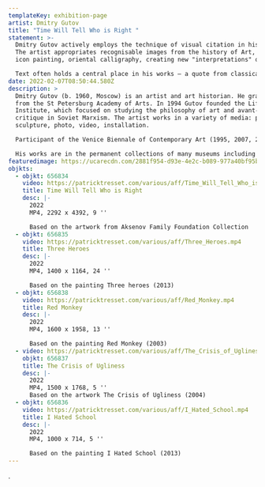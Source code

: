 ```yaml
---
templateKey: exhibition-page
artist: Dmitry Gutov
title: "Time Will Tell Who is Right "
statement: >-
  Dmitry Gutov actively employs the technique of visual citation in his work.
  The artist appropriates recognisable images from the history of Art, Russian
  icon painting, oriental calligraphy, creating new "interpretations" of them.

  Text often holds a central place in his works – a quote from classical literature or a common phrase taken from life resonate and are relevant today.
date: 2022-02-07T08:50:44.580Z
description: >
  Dmitry Gutov (b. 1960, Moscow) is an artist and art historian. He graduated
  from the St Petersburg Academy of Arts. In 1994 Gutov founded the Lifshitz
  Institute, which focused on studying the philosophy of art and avant-garde
  critique in Soviet Marxism. The artist works in a variety of media: painting,
  sculpture, photo, video, installation. 

  Participant of the Venice Biennale of Contemporary Art (1995, 2007, 2011, 2013), Manifesta (1996, 2014), Moscow Biennale (2007, 2009, 2015), Istanbul Biennial (1992), Shanghai Biennale (2012). 

  His works are in the permanent collections of many museums including The State Tretyakov Gallery, Russian Museum, and Centre Georges Pompidou. 
featuredimage: https://ucarecdn.com/2881f954-d93e-4e2c-b089-977a40bf95b2/
objkts:
  - objkt: 656834
    video: https://patricktresset.com/various/aff/Time_Will_Tell_Who_is_Right.mp4
    title: Time Will Tell Who is Right
    desc: |-
      2022
      MP4, 2292 x 4392, 9 ''

      Based on the artwork from Aksenov Family Foundation Collection 
  - objkt: 656835
    video: https://patricktresset.com/various/aff/Three_Heroes.mp4
    title: Three Heroes
    desc: |-
      2022
      MP4, 1400 x 1164, 24 ''

      Based on the painting Three heroes (2013)
  - objkt: 656838
    video: https://patricktresset.com/various/aff/Red_Monkey.mp4
    title: Red Monkey
    desc: |-
      2022
      MP4, 1600 x 1958, 13 ''

      Based on the painting Red Monkey (2003)
  - video: https://patricktresset.com/various/aff/The_Crisis_of_Ugliness.mp4
    objkt: 656837
    title: The Crisis of Ugliness
    desc: |-
      2022
      MP4, 1500 x 1768, 5 ''
      Based on the artwork The Crisis of Ugliness (2004)
  - objkt: 656836
    video: https://patricktresset.com/various/aff/I_Hated_School.mp4
    title: I Hated School
    desc: |-
      2022
      MP4, 1000 x 714, 5 ''

      Based on the painting I Hated School (2013)
---
```

.